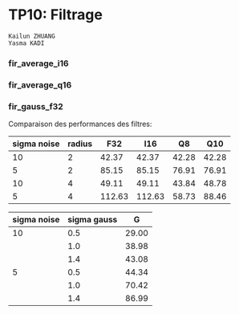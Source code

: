 # TP10: Filtrage

```
Kailun ZHUANG
Yasma KADI
```
### fir_average_i16


### fir_average_q16


### fir_gauss_f32

Comparaison des performances des filtres:

| sigma noise | radius | F32    | I16    | Q8    | Q10   |
|-------------|--------|--------|--------|-------|-------|
| 10          | 2      | 42.37  | 42.37  | 42.28 | 42.28 |
| 5           | 2      | 85.15  | 85.15  | 76.91 | 76.91 |
| 10          | 4      | 49.11  | 49.11  | 43.84 | 48.78 |
| 5           | 4      | 112.63 | 112.63 | 58.73 | 88.46 |



| sigma noise | sigma gauss | G     |
|-------------|-------------|-------|
| 10          | 0.5         | 29.00 |
|             | 1.0         | 38.98 |
|             | 1.4         | 43.08 |
| 5           | 0.5         | 44.34 |
|             | 1.0         | 70.42 |
|             | 1.4         | 86.99 |


